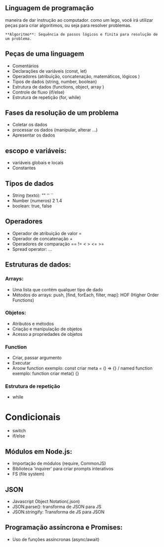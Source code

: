 ## Linguagem de programação

maneira de dar instrução ao computador.
como um lego, você irá utilizar peças para criar algoritimos, ou seja para resolver problemas.

    **Algoritmo**: Sequência de passos lógicos e finita para resolução de um problema.

## Peças de uma linguagem

- Comentários
- Declarações de variáveis (const, let)
- Operadores (atribuição, concatenação, matemáticos, lógicos )
- Tipos de dados (string, number, boolean)
- Estrutura de dados (functions, object, array )
- Controle de fluxo (if/else)
- Estrutura de repetição (for, while)

## Fases da resolução de um problema

- Coletar os dados
- processar os dados (manipular, alterar ...)
- Apresentar os dados

## escopo e variáveis:

- variáveis globais e locais
- Constantes

## Tipos de dados

- String (texto): "" '' ``
- Number (numeros) 2 1.4
- boolean: true, false

## Operadores

- Operador de atribuição de valor =
- Operador de concatenação +
- Operadores de comparação == != < > <= >=
- Spread operator: ...

## Estruturas de dados:

### Arrays:
- Uma lista que contém qualquer tipo de dado
- Métodos do arrays: push, [find, forEach, filter, map]: HOF
(Higher Order Functions)
### Objetos:

- Atributos e métodos
- Criação e manipulação de objetos
- Acesso a propriedades de objetos


### Function
- Criar, passar argumento
- Executar
- Aroow function exemplo: const criar meta = () => {} / named function exemplo: function criar meta() {}

### Estrutura de repetição
- while

# Condicionais
- switch
- if/else

## Módulos em Node.js:
- Importação de módulos (require, CommonJS)
- Biblioteca 'inquirer' para criar prompts interativos
- FS (file system)

## JSON

- Javascript Object Notation(.json)
- JSON.parse(): transforma de JSON para JS
- JSON.stringify: Transforma de JS para JSON

## Programação assíncrona e Promises:
- Uso de funções assíncronas (async/await)